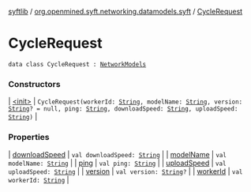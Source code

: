[syftlib](../../index.md) / [org.openmined.syft.networking.datamodels.syft](../index.md) / [CycleRequest](./index.md)

# CycleRequest

`data class CycleRequest : `[`NetworkModels`](../../org.openmined.syft.networking.datamodels/-network-models/index.md)

### Constructors

| [&lt;init&gt;](-init-.md) | `CycleRequest(workerId: `[`String`](https://kotlinlang.org/api/latest/jvm/stdlib/kotlin/-string/index.html)`, modelName: `[`String`](https://kotlinlang.org/api/latest/jvm/stdlib/kotlin/-string/index.html)`, version: `[`String`](https://kotlinlang.org/api/latest/jvm/stdlib/kotlin/-string/index.html)`? = null, ping: `[`String`](https://kotlinlang.org/api/latest/jvm/stdlib/kotlin/-string/index.html)`, downloadSpeed: `[`String`](https://kotlinlang.org/api/latest/jvm/stdlib/kotlin/-string/index.html)`, uploadSpeed: `[`String`](https://kotlinlang.org/api/latest/jvm/stdlib/kotlin/-string/index.html)`)` |

### Properties

| [downloadSpeed](download-speed.md) | `val downloadSpeed: `[`String`](https://kotlinlang.org/api/latest/jvm/stdlib/kotlin/-string/index.html) |
| [modelName](model-name.md) | `val modelName: `[`String`](https://kotlinlang.org/api/latest/jvm/stdlib/kotlin/-string/index.html) |
| [ping](ping.md) | `val ping: `[`String`](https://kotlinlang.org/api/latest/jvm/stdlib/kotlin/-string/index.html) |
| [uploadSpeed](upload-speed.md) | `val uploadSpeed: `[`String`](https://kotlinlang.org/api/latest/jvm/stdlib/kotlin/-string/index.html) |
| [version](version.md) | `val version: `[`String`](https://kotlinlang.org/api/latest/jvm/stdlib/kotlin/-string/index.html)`?` |
| [workerId](worker-id.md) | `val workerId: `[`String`](https://kotlinlang.org/api/latest/jvm/stdlib/kotlin/-string/index.html) |

